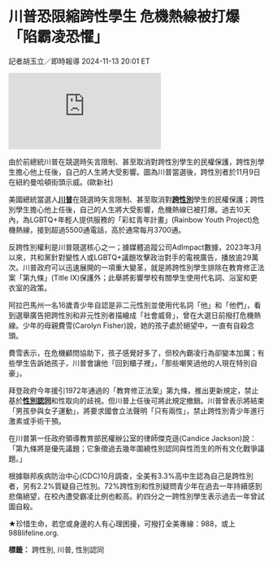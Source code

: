 # 川普恐限縮跨性學生 危機熱線被打爆「陷霸凌恐懼」

記者胡玉立／即時報導 2024-11-13 20:01 ET

![由於前總統川普在競選時矢言限制、甚至取消對跨性別學生的民權保護，跨性別學生擔心他再度就任後，自己的人生將大受影響。圖為川普當選後，跨性別者於11月9日在紐約曼哈頓街頭示威。(歐新社)](https://pgw.worldjournal.com/gw/photo.php?u=https://uc.udn.com.tw/photo/wj/realtime/2024/11/14/30900056.jpg&x=0&y=0&sw=0&sh=0&sl=W&fw=800&exp=3600&q=75)

由於前總統川普在競選時矢言限制、甚至取消對跨性別學生的民權保護，跨性別學生擔心他上任後，自己的人生將大受影響。圖為川普當選後，跨性別者於11月9日在紐約曼哈頓街頭示威。(歐新社)

美國總統當選人[**川普**](https://www.worldjournal.com/search/tagging/8877/川普)在競選時矢言限制、甚至取消對[**跨性別**](https://www.worldjournal.com/search/tagging/8877/跨性別)學生的民權保護；跨性別學生擔心他上任後，自己的人生將大受影響，危機熱線已被打爆。過去10天內，為LGBTQ+年輕人提供服務的「彩虹青年計畫」(Rainbow Youth Project)危機熱線，接到超過5500通電話，高於通常每月3700通。

反跨性別權利是川普競選核心之一；據媒體追蹤公司AdImpact數據，2023年3月以來，共和黨針對變性人或LGBTQ+議題攻擊政治對手的電視廣告，播放逾29萬次。川普政府可以迅速展開的一項重大變革，就是將跨性別學生排除在教育修正法案「第九條」(Title IX)保護外；此舉將影響學校有關學生使用代名詞、浴室和更衣室的政策。

阿拉巴馬州一名16歲青少年自認是非二元性別並使用代名詞「他」和「他們」，看到選舉廣告把跨性別和非元性別者描繪成「社會威脅」，曾在大選日前撥打危機熱線。少年的母親費雪(Carolyn Fisher)說，她的孩子處於絕望中，一直有自殺念頭。

費雪表示，在危機顧問協助下，孩子感覺好多了，但校內霸凌行為卻變本加厲；有些學生告訴她孩子，川普會讓他「回到櫃子裡」，「那些嘲笑過他的人現在特別自豪」。

拜登政府今年援引1972年通過的「教育修正法案」第九條，推出更新規定，禁止基於[**性別認同**](https://www.worldjournal.com/search/tagging/8877/性別認同)和性取向的歧視。但川普上任後可將此規定撤銷。川普曾表示將結束「男孩參與女子運動」，將要求國會立法聲明「只有兩性」，禁止跨性別青少年進行激素或手術干預。

在川普第一任政府領導教育部民權辦公室的律師傑克遜(Candice Jackson)說：「第九條將是優先議題；它象徵過去幾年圍繞性別認同與性而生的所有文化戰爭議題。」

根據聯邦疾病防治中心(CDC)10月調查，全美有3.3%高中生認為自己是跨性別者，另有2.2%質疑自己性別。72%跨性別和性別疑問青少年在過去一年持續感到悲傷絕望，在校內遭受霸凌比例也較高。約四分之一跨性別學生表示過去一年曾試圖自殺。

★珍惜生命，若您或身邊的人有心理困擾，可撥打全美專線：988，或上988lifeline.org.

**標籤：** 跨性別, 川普, 性別認同